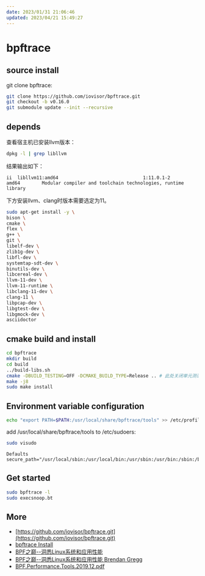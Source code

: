 ```yaml
---
date: 2023/01/31 21:06:46
updated: 2023/04/21 15:49:27
---
```


# bpftrace

## source install

git clone bpftrace:

```bash
git clone https://github.com/iovisor/bpftrace.git
git checkout -b v0.16.0
git submodule update --init --recursive
```

## depends

查看宿主机已安装llvm版本：

```bash
dpkg -l | grep libllvm
```

结果输出如下：

```text
ii  libllvm11:amd64                               1:11.0.1-2                                 amd64        Modular compiler and toolchain technologies, runtime library
```

下方安装llvm、clang时版本需要选定为11。

```bash
sudo apt-get install -y \
bison \
cmake \
flex \
g++ \
git \
libelf-dev \
zlib1g-dev \
libfl-dev \
systemtap-sdt-dev \
binutils-dev \
libcereal-dev \
llvm-11-dev \
llvm-11-runtime \
libclang-11-dev \
clang-11 \
libpcap-dev \
libgtest-dev \
libgmock-dev \
asciidoctor
```

## cmake build and install

```bash
cd bpftrace
mkdir build
cd build
../build-libs.sh
cmake -DBUILD_TESTING=OFF -DCMAKE_BUILD_TYPE=Release .. # 此处关闭单元测试，是因为单元测试跑不过
make -j8
sudo make install
```

## Environment variable configuration

```bash
echo "export PATH=$PATH:/usr/local/share/bpftrace/tools" >> /etc/profile
```

add /usr/local/share/bpftrace/tools to /etc/sudoers:

```bash
sudo visudo
```

```text
Defaults        secure_path="/usr/local/sbin:/usr/local/bin:/usr/sbin:/usr/bin:/sbin:/bin:/usr/local/share/bpftrace/tools"
```

## Get started

```bash
sudo bpftrace -l
sudo execsnoop.bt
```

## More

- [https://github.com/iovisor/bpftrace.git](https://github.com/iovisor/bpftrace.git)
- [bpftrace Install](https://github.com/iovisor/bpftrace/blob/master/INSTALL.md)
- [BPF之巅--洞悉Linux系统和应用性能](http://1.117.71.82/os/bpf%E4%B9%8B%E5%B7%85-%E6%B4%9E%E6%82%89linux%E7%B3%BB%E7%BB%9F%E5%92%8C%E5%BA%94%E7%94%A8%E6%80%A7%E8%83%BD/)
- [BPF之巅--洞悉Linux系统和应用性能 Brendan Gregg](https://blog.csdn.net/qq_31220203/article/details/118686482)
- [BPF.Performance.Tools.2019.12.pdf](https://pan.baidu.com/disk/pdfview?path=%2F%E6%88%91%E7%9A%84%E8%B5%84%E6%BA%90%2FBPF.Performance.Tools.2019.12.pdf&fsid=947754417850329&size=8414043)
